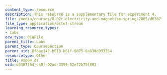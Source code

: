 ```yaml
---
content_type: resource
description: This resource is a supplementary file for experiment 4.
file: /media/courses/8-02t-electricity-and-magnetism-spring-2005/d6387f64c40f02ad339952e72b75f801_exp04.ds
file_type: application/octet-stream
learning_resource_types:
- Labs
ocw_type: OCWFile
parent_title: Labs
parent_type: CourseSection
parent_uid: 8f8ae142-b013-b61f-6075-6a830d093354
resourcetype: Other
title: exp04.ds
uid: d6387f64-c40f-02ad-3399-52e72b75f801
---
```

